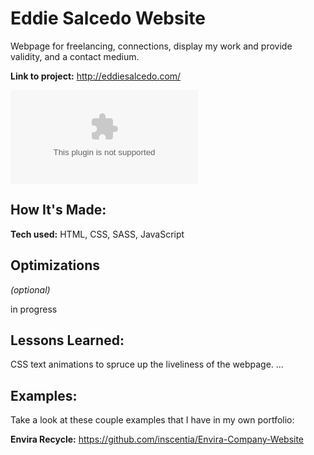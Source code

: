 # Eddie Salcedo Website
Webpage for freelancing, connections, display my work and provide validity, and a contact medium. 

**Link to project:** http://eddiesalcedo.com/

![alt tag](eddiesalcedo.com)

## How It's Made:

**Tech used:** HTML, CSS, SASS, JavaScript


## Optimizations
*(optional)*

in progress

## Lessons Learned:

CSS text animations to spruce up the liveliness of the webpage. 
...

## Examples:
Take a look at these couple examples that I have in my own portfolio:

**Envira Recycle:** https://github.com/inscentia/Envira-Company-Website



